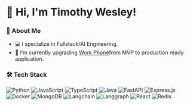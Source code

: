 # 👋 Hi, I'm Timothy Wesley!

### 🚀 About Me
- 💻 I specialize in Fullstack/AI Engineering.
- 🔭 I’m currently upgrading [Work Phone](https://github.com/Timwes21/Timwes21/Work_Phone)from MVP to production ready application.


### 🛠️ Tech Stack
![Python](https://img.shields.io/badge/Python-3776AB?style=for-the-badge&logo=python&logoColor=white)
![JavaScript](https://img.shields.io/badge/JavaScript-F7DF1E?style=for-the-badge&logo=javascript&logoColor=black)
![TypeScript](https://img.shields.io/badge/TypeScript-FFFFFF?style=for-the-badge&logo=typescript&logoColor=black)
![Java](https://img.shields.io/badge/Java-007396?style=for-the-badge&logo=java&logoColor=white)
![FastAPI](https://img.shields.io/badge/FastAPI-009688?style=for-the-badge&logo=fastapi&logoColor=white)
![Express.js](https://img.shields.io/badge/Express.js-000000?style=for-the-badge&logo=express&logoColor=white)
![Docker](https://img.shields.io/badge/Docker-2496ED?style=for-the-badge&logo=docker&logoColor=white)
![MongoDB](https://img.shields.io/badge/MongoDB-47A248?style=for-the-badge&logo=mongodb&logoColor=white)
![Langchain](https://img.shields.io/badge/Langchain-blue?style=for-the-badge&logo=langchain)
![Langgraph](https://img.shields.io/badge/Langgraph-red?style=for-the-badge&logo=langgraph)
![React](https://img.shields.io/badge/React-blue?style=for-the-badge&logo=react)
![Redis](https://img.shields.io/badge/Redis-grey?style=for-the-badge&logo=redis)


<!---
Timwes21/Timwes21 is a ✨ special ✨ repository because its `README.md` (this file) appears on your GitHub profile.
You can click the Preview link to take a look at your changes.
--->
